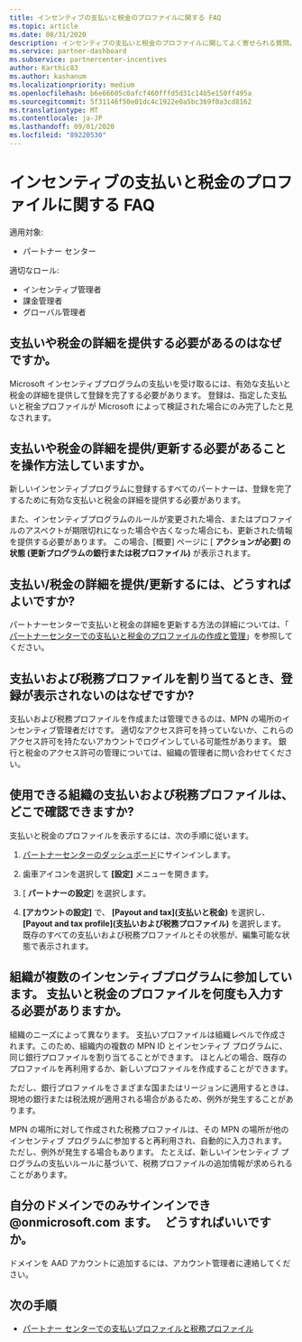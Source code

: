 ```yaml
---
title: インセンティブの支払いと税金のプロファイルに関する FAQ
ms.topic: article
ms.date: 08/31/2020
description: インセンティブの支払いと税金のプロファイルに関してよく寄せられる質問。
ms.service: partner-dashboard
ms.subservice: partnercenter-incentives
author: Karthic83
ms.author: kashanum
ms.localizationpriority: medium
ms.openlocfilehash: b6e66605c0afcf460fffd5d31c14b5e150ff495a
ms.sourcegitcommit: 5f31146f50e01dc4c1922e0a5bc369f0a3cd8162
ms.translationtype: MT
ms.contentlocale: ja-JP
ms.lasthandoff: 09/01/2020
ms.locfileid: "89220530"
---
```

# <a name="incentives-payout-and-tax-profile-faqs"></a>インセンティブの支払いと税金のプロファイルに関する FAQ

適用対象:

- パートナー センター

適切なロール:

- インセンティブ管理者
- 課金管理者
- グローバル管理者

## <a name="why-do-i-need-to-provide-my-payout-andor-tax-details"></a>支払いや税金の詳細を提供する必要があるのはなぜですか。

Microsoft インセンティブプログラムの支払いを受け取るには、有効な支払いと税金の詳細を提供して登録を完了する必要があります。 登録は、指定した支払いと税金プロファイルが Microsoft によって検証された場合にのみ完了したと見なされます。

## <a name="how-do-i-know-that-i-need-to-provideupdate-my-payout-andor-tax-details"></a>支払いや税金の詳細を提供/更新する必要があることを操作方法していますか。

新しいインセンティブプログラムに登録するすべてのパートナーは、登録を完了するために有効な支払いと税金の詳細を提供する必要があります。

また、インセンティブプログラムのルールが変更された場合、またはプロファイルのアスペクトが期限切れになった場合や古くなった場合にも、更新された情報を提供する必要があります。 この場合、[概要] ページに [ **アクションが必要] の状態 (更新プログラムの銀行または税プロファイル)** が表示されます。

## <a name="how-do-i-provide-update-my-payout-and-or-tax-details"></a>支払い/税金の詳細を提供/更新するには、どうすればよいですか?

パートナーセンターで支払いと税金の詳細を更新する方法の詳細については、「 [パートナーセンターでの支払いと税金のプロファイルの作成と管理](https://docs.microsoft.com/partner-center/incentives-create-and-manage-your-payout-and-tax-profiles.md)」を参照してください。

## <a name="why-dont-i-see-my-enrollments-when-i-go-to-assign-my-payout-and-tax-profile"></a>支払いおよび税務プロファイルを割り当てるとき、登録が表示されないのはなぜですか?

支払いおよび税務プロファイルを作成または管理できるのは、MPN の場所のインセンティブ管理者だけです。 適切なアクセス許可を持っていないか、これらのアクセス許可を持たないアカウントでログインしている可能性があります。 銀行と税金のアクセス許可の管理については、組織の管理者に問い合わせてください。

## <a name="where-can-i-see-the-payout-and-tax-profiles-for-my-organization-that-i-can-use"></a>使用できる組織の支払いおよび税務プロファイルは、どこで確認できますか?

支払いと税金のプロファイルを表示するには、次の手順に従います。

1. [パートナーセンターのダッシュボード](https://partner.microsoft.com/dashboard)にサインインします。

2. 歯車アイコンを選択して **[設定]** メニューを開きます。

3. [ **パートナーの設定**] を選択します。

4. **[アカウントの設定]** で、 **[Payout and tax]\(支払いと税金\)** を選択し、 **[Payout and tax profile]\(支払いおよび税務プロファイル\)** を選択します。 既存のすべての支払いおよび税務プロファイルとその状態が、編集可能な状態で表示されます。

## <a name="my-organization-is-participating-in-multiple-incentive-programs-do-i-need-to-provide-my-payment-and-tax-profile-multiple-times"></a>組織が複数のインセンティブプログラムに参加しています。 支払いと税金のプロファイルを何度も入力する必要がありますか。

組織のニーズによって異なります。 支払いプロファイルは組織レベルで作成されます。このため、組織内の複数の MPN ID とインセンティブ プログラムに、同じ銀行プロファイルを割り当てることができます。 ほとんどの場合、既存のプロファイルを再利用するか、新しいプロファイルを作成することができます。

ただし、銀行プロファイルをさまざまな国またはリージョンに適用するときは、現地の銀行または税法規が適用される場合があるため、例外が発生することがあります。

MPN の場所に対して作成された税務プロファイルは、その MPN の場所が他のインセンティブ プログラムに参加すると再利用され、自動的に入力されます。 ただし、例外が発生する場合もあります。 たとえば、新しいインセンティブ プログラムの支払いルールに基づいて、税務プロファイルの追加情報が求められることがあります。  

## <a name="im-only-able-to-sign-in-with-my-onmicrosoftcom-domain-what-should-i-do"></a>自分のドメインでのみサインインでき @onmicrosoft.com ます。   どうすればいいですか。

ドメインを AAD アカウントに追加するには、アカウント管理者に連絡してください。

## <a name="next-steps"></a>次の手順

- [パートナー センターでの支払いプロファイルと税務プロファイル](incentives-create-and-manage-your-payout-and-tax-profiles.md)
